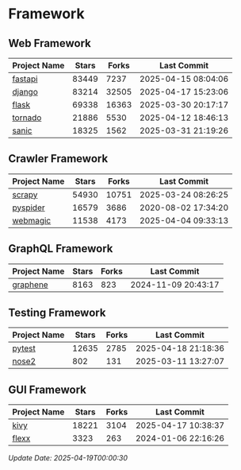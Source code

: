 # Framework

## Web Framework
| Project Name | Stars | Forks | Last Commit |
| ------------ | ----- | ----- | ----------- |
| [fastapi](https://github.com/fastapi/fastapi) | 83449 | 7237 | 2025-04-15 08:04:06 |
| [django](https://github.com/django/django) | 83214 | 32505 | 2025-04-17 15:23:06 |
| [flask](https://github.com/pallets/flask) | 69338 | 16363 | 2025-03-30 20:17:17 |
| [tornado](https://github.com/tornadoweb/tornado) | 21886 | 5530 | 2025-04-12 18:46:13 |
| [sanic](https://github.com/sanic-org/sanic) | 18325 | 1562 | 2025-03-31 21:19:26 |

## Crawler Framework
| Project Name | Stars | Forks | Last Commit |
| ------------ | ----- | ----- | ----------- |
| [scrapy](https://github.com/scrapy/scrapy) | 54930 | 10751 | 2025-03-24 08:26:25 |
| [pyspider](https://github.com/binux/pyspider) | 16579 | 3686 | 2020-08-02 17:34:20 |
| [webmagic](https://github.com/code4craft/webmagic) | 11538 | 4173 | 2025-04-04 09:33:13 |

## GraphQL Framework
| Project Name | Stars | Forks | Last Commit |
| ------------ | ----- | ----- | ----------- |
| [graphene](https://github.com/graphql-python/graphene) | 8163 | 823 | 2024-11-09 20:43:17 |

## Testing Framework
| Project Name | Stars | Forks | Last Commit |
| ------------ | ----- | ----- | ----------- |
| [pytest](https://github.com/pytest-dev/pytest) | 12635 | 2785 | 2025-04-18 21:18:36 |
| [nose2](https://github.com/nose-devs/nose2) | 802 | 131 | 2025-03-11 13:27:07 |

## GUI Framework
| Project Name | Stars | Forks | Last Commit |
| ------------ | ----- | ----- | ----------- |
| [kivy](https://github.com/kivy/kivy) | 18221 | 3104 | 2025-04-17 10:38:37 |
| [flexx](https://github.com/flexxui/flexx) | 3323 | 263 | 2024-01-06 22:16:26 |

*Update Date: 2025-04-19T00:00:30*